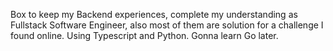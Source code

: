 Box to keep my Backend experiences, complete my understanding as Fullstack Software Engineer, also most of them are solution for a challenge I found online. Using Typescript and Python. Gonna learn Go later.
